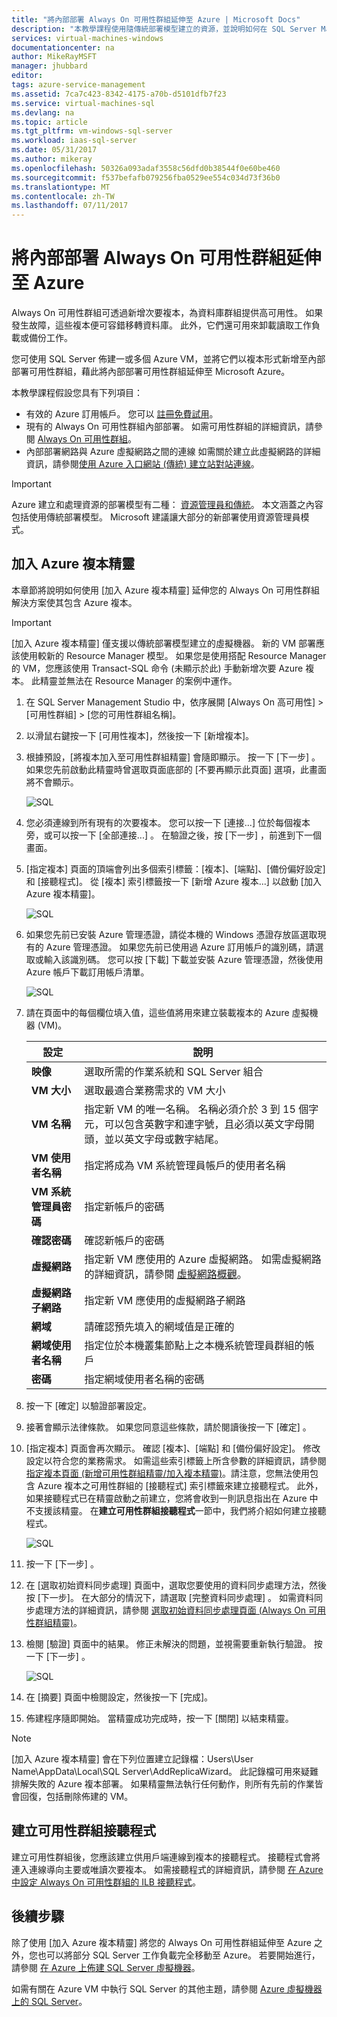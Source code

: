 ```yaml
---
title: "將內部部署 Always On 可用性群組延伸至 Azure | Microsoft Docs"
description: "本教學課程使用隨傳統部署模型建立的資源，並說明如何在 SQL Server Management Studio (SSMS) 中使用 [加入複本精靈]，以在 Azure 中加入 Always On 可用性群組複本。"
services: virtual-machines-windows
documentationcenter: na
author: MikeRayMSFT
manager: jhubbard
editor: 
tags: azure-service-management
ms.assetid: 7ca7c423-8342-4175-a70b-d5101dfb7f23
ms.service: virtual-machines-sql
ms.devlang: na
ms.topic: article
ms.tgt_pltfrm: vm-windows-sql-server
ms.workload: iaas-sql-server
ms.date: 05/31/2017
ms.author: mikeray
ms.openlocfilehash: 50326a093adaf3558c56dfd0b38544f0e60be460
ms.sourcegitcommit: f537befafb079256fba0529ee554c034d73f36b0
ms.translationtype: MT
ms.contentlocale: zh-TW
ms.lasthandoff: 07/11/2017
---
```

# <a name="extend-on-premises-always-on-availability-groups-to-azure"></a>將內部部署 Always On 可用性群組延伸至 Azure
Always On 可用性群組可透過新增次要複本，為資料庫群組提供高可用性。 如果發生故障，這些複本便可容錯移轉資料庫。 此外，它們還可用來卸載讀取工作負載或備份工作。

您可使用 SQL Server 佈建一或多個 Azure VM，並將它們以複本形式新增至內部部署可用性群組，藉此將內部部署可用性群組延伸至 Microsoft Azure。

本教學課程假設您具有下列項目：

* 有效的 Azure 訂用帳戶。 您可以 [註冊免費試用](https://azure.microsoft.com/pricing/free-trial/)。
* 現有的 Always On 可用性群組內部部署。 如需可用性群組的詳細資訊，請參閱 [Always On 可用性群組](https://msdn.microsoft.com/library/hh510230.aspx)。
* 內部部署網路與 Azure 虛擬網路之間的連線 如需關於建立此虛擬網路的詳細資訊，請參閱[使用 Azure 入口網站 (傳統) 建立站對站連線](../../../vpn-gateway/vpn-gateway-howto-site-to-site-classic-portal.md)。

> [!IMPORTANT] 
> Azure 建立和處理資源的部署模型有二種： [資源管理員和傳統](../../../azure-resource-manager/resource-manager-deployment-model.md)。 本文涵蓋之內容包括使用傳統部署模型。 Microsoft 建議讓大部分的新部署使用資源管理員模式。

## <a name="add-azure-replica-wizard"></a>加入 Azure 複本精靈
本章節將說明如何使用 [加入 Azure 複本精靈]  延伸您的 Always On 可用性群組解決方案使其包含 Azure 複本。

> [!IMPORTANT]
> [加入 Azure 複本精靈] 僅支援以傳統部署模型建立的虛擬機器。 新的 VM 部署應該使用較新的 Resource Manager 模型。 如果您是使用搭配 Resource Manager 的 VM，您應該使用 Transact-SQL 命令 (未顯示於此) 手動新增次要 Azure 複本。 此精靈並無法在 Resource Manager 的案例中運作。

1. 在 SQL Server Management Studio 中，依序展開 [Always On 高可用性] > [可用性群組] > [您的可用性群組名稱]。
2. 以滑鼠右鍵按一下 [可用性複本]，然後按一下 [新增複本]。
3. 根據預設，[將複本加入至可用性群組精靈]  會隨即顯示。 按一下 [下一步] 。  如果您先前啟動此精靈時曾選取頁面底部的 [不要再顯示此頁面]  選項，此畫面將不會顯示。
   
    ![SQL](./media/virtual-machines-windows-classic-sql-onprem-availability/IC742861.png)
4. 您必須連線到所有現有的次要複本。 您可以按一下 [連接...] 位於每個複本旁，或可以按一下 [全部連接...] 。 在驗證之後，按 [下一步]  ，前進到下一個畫面。
5. [指定複本] 頁面的頂端會列出多個索引標籤：[複本]、[端點]、[備份偏好設定] 和 [接聽程式]。 從 [複本] 索引標籤按一下 [新增 Azure 複本...] 以啟動 [加入 Azure 複本精靈]。
   
    ![SQL](./media/virtual-machines-windows-classic-sql-onprem-availability/IC742863.png)
6. 如果您先前已安裝 Azure 管理憑證，請從本機的 Windows 憑證存放區選取現有的 Azure 管理憑證。 如果您先前已使用過 Azure 訂用帳戶的識別碼，請選取或輸入該識別碼。 您可以按 [下載] 下載並安裝 Azure 管理憑證，然後使用 Azure 帳戶下載訂用帳戶清單。
   
    ![SQL](./media/virtual-machines-windows-classic-sql-onprem-availability/IC742864.png)
7. 請在頁面中的每個欄位填入值，這些值將用來建立裝載複本的 Azure 虛擬機器 (VM)。
   
   | 設定 | 說明 |
   | --- | --- |
   | **映像** |選取所需的作業系統和 SQL Server 組合 |
   | **VM 大小** |選取最適合業務需求的 VM 大小 |
   | **VM 名稱** |指定新 VM 的唯一名稱。 名稱必須介於 3 到 15 個字元，可以包含英數字和連字號，且必須以英文字母開頭，並以英文字母或數字結尾。 |
   | **VM 使用者名稱** |指定將成為 VM 系統管理員帳戶的使用者名稱 |
   | **VM 系統管理員密碼** |指定新帳戶的密碼 |
   | **確認密碼** |確認新帳戶的密碼 |
   | **虛擬網路** |指定新 VM 應使用的 Azure 虛擬網路。 如需虛擬網路的詳細資訊，請參閱 [虛擬網路概觀](../../../virtual-network/virtual-networks-overview.md)。 |
   | **虛擬網路子網路** |指定新 VM 應使用的虛擬網路子網路 |
   | **網域** |請確認預先填入的網域值是正確的 |
   | **網域使用者名稱** |指定位於本機叢集節點上之本機系統管理員群組的帳戶 |
   | **密碼** |指定網域使用者名稱的密碼 |
8. 按一下 [確定]  以驗證部署設定。
9. 接著會顯示法律條款。 如果您同意這些條款，請於閱讀後按一下 [確定]  。
10. [指定複本] 頁面會再次顯示。 確認 [複本]、[端點] 和 [備份偏好設定]。 修改設定以符合您的業務需求。  如需這些索引標籤上所含參數的詳細資訊，請參閱 [指定複本頁面 (新增可用性群組精靈/加入複本精靈)](https://msdn.microsoft.com/library/hh213088.aspx)。請注意，您無法使用包含 Azure 複本之可用性群組的 [接聽程式] 索引標籤來建立接聽程式。 此外，如果接聽程式已在精靈啟動之前建立，您將會收到一則訊息指出在 Azure 中不支援該精靈。 在**建立可用性群組接聽程式**一節中，我們將介紹如何建立接聽程式。
    
     ![SQL](./media/virtual-machines-windows-classic-sql-onprem-availability/IC742865.png)
11. 按一下 [下一步] 。
12. 在 [選取初始資料同步處理] 頁面中，選取您要使用的資料同步處理方法，然後按 [下一步]。 在大部分的情況下，請選取 [完整資料同步處理] 。 如需資料同步處理方法的詳細資訊，請參閱 [選取初始資料同步處理頁面 (Always On 可用性群組精靈)](https://msdn.microsoft.com/library/hh231021.aspx)。
13. 檢閱 [驗證]  頁面中的結果。 修正未解決的問題，並視需要重新執行驗證。 按一下 [下一步] 。
    
     ![SQL](./media/virtual-machines-windows-classic-sql-onprem-availability/IC742866.png)
14. 在 [摘要] 頁面中檢閱設定，然後按一下 [完成]。
15. 佈建程序隨即開始。 當精靈成功完成時，按一下 [關閉]  以結束精靈。

> [!NOTE]
> [加入 Azure 複本精靈] 會在下列位置建立記錄檔：Users\User Name\AppData\Local\SQL Server\AddReplicaWizard。 此記錄檔可用來疑難排解失敗的 Azure 複本部署。 如果精靈無法執行任何動作，則所有先前的作業皆會回復，包括刪除佈建的 VM。
> 
> 

## <a name="create-an-availability-group-listener"></a>建立可用性群組接聽程式
建立可用性群組後，您應該建立供用戶端連線到複本的接聽程式。 接聽程式會將連入連線導向主要或唯讀次要複本。 如需接聽程式的詳細資訊，請參閱 [在 Azure 中設定 Always On 可用性群組的 ILB 接聽程式](../classic/ps-sql-int-listener.md)。

## <a name="next-steps"></a>後續步驟
除了使用 [加入 Azure 複本精靈]  將您的 Always On 可用性群組延伸至 Azure 之外，您也可以將部分 SQL Server 工作負載完全移動至 Azure。 若要開始進行，請參閱 [在 Azure 上佈建 SQL Server 虛擬機器](../sql/virtual-machines-windows-portal-sql-server-provision.md)。

如需有關在 Azure VM 中執行 SQL Server 的其他主題，請參閱 [Azure 虛擬機器上的 SQL Server](../sql/virtual-machines-windows-sql-server-iaas-overview.md)。

